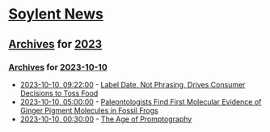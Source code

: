 # [Soylent News](../../../README.md)

## [Archives](../../index.md) for [2023](../index.md)

### [Archives](../../index.md) for [2023-10-10](index.md)

* [2023-10-10, 09:22:00](https://soylentnews.org/article.pl?sid=23/10/09/0242231&from=rss) - [Label Date, Not Phrasing, Drives Consumer Decisions to Toss Food](https://soylentnews.org/article.pl?sid=23/10/09/0242231&from=rss)
* [2023-10-10, 05:00:00](https://soylentnews.org/article.pl?sid=23/10/09/0254201&from=rss) - [Paleontologists Find First Molecular Evidence of Ginger Pigment Molecules in Fossil Frogs](https://soylentnews.org/article.pl?sid=23/10/09/0254201&from=rss)
* [2023-10-10, 00:30:00](https://soylentnews.org/article.pl?sid=23/10/08/2314200&from=rss) - [The Age of Promptography](https://soylentnews.org/article.pl?sid=23/10/08/2314200&from=rss)
